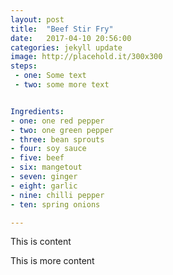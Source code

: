 ```yaml
---
layout: post
title:  "Beef Stir Fry"
date:   2017-04-10 20:56:00
categories: jekyll update
image: http://placehold.it/300x300
steps: 
 - one: Some text
 - two: some more text


Ingredients: 
- one: one red pepper
- two: one green pepper
- three: bean sprouts
- four: soy sauce
- five: beef
- six: mangetout
- seven: ginger
- eight: garlic
- nine: chilli pepper
- ten: spring onions

---
```


This is content

This is more content